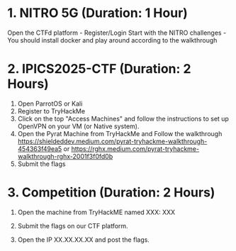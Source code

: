 # 1. NITRO 5G (Duration: 1 Hour)
Open the CTFd platform - Register/Login
Start with the NITRO challenges - You should install docker and play around according to the walkthrough

# 2. IPICS2025-CTF (Duration: 2 Hours)
1. Open ParrotOS or Kali
2. Register to TryHackMe
3. Click on the top "Access Machines" and follow the instructions to set up OpenVPN on your VM (or Native system).
4. Open the Pyrat Machine from TryHackMe and Follow the walkthrough
https://shieldeddev.medium.com/pyrat-tryhackme-walkthrough-454363f49ea5
or 
https://rghx.medium.com/pyrat-tryhackme-walkthrough-rghx-2001f3f0fd0b
5. Submit the flags

# 3. Competition (Duration: 2 Hours)
1. Open the machine from TryHackME named XXX: XXX
2. Submit the flags on our CTF platform.

3. Open the IP XX.XX.XX.XX and post the flags.
